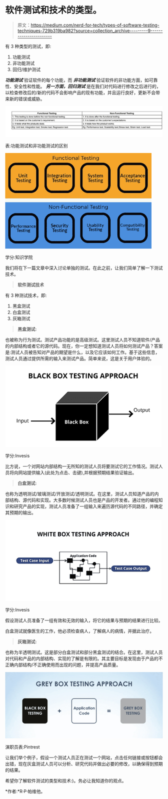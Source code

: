 # 软件测试和技术的类型。

> 原文：<https://medium.com/nerd-for-tech/types-of-software-testing-techniques-729b319ba982?source=collection_archive---------9----------------------->

有 3 种类型的测试，即:

1.  功能测试
2.  非功能测试
3.  回归/维护测试

***功能测试*** 验证软件的每个功能，而 ***非功能测试*** 验证软件的非功能方面，如可靠性、安全性和性能。 ***另一方面，回归测试*** 是在我们对代码进行修改之后进行的，以检查修改后的/新的代码不会影响产品的现有功能，并且运行良好，更新不会带来新的错误或威胁。

![](img/eedbda2c003adc2b0de99415c29cde37.png)

表:功能测试和非功能测试的区别

![](img/84b28a88be0d2c205cf29fe981e10e00.png)

学分:知识学院

我们将在下一篇文章中深入讨论单独的测试。在此之前，让我们简单了解一下测试技术。

> **软件测试技术**

有 3 种测试技术，即:

1.  黑盒测试
2.  白盒测试
3.  灰箱测试

> **黑盒测试:**

也被称为行为测试。测试产品功能的是高级测试。这里测试人员不知道软件/产品的内部结构或者它的源代码。现在，你一定想知道测试人员将如何测试产品？答案是:测试人员被告知对产品的期望是什么，以及它应该如何工作。基于这些信息，测试人员通过提供所需的输入来测试产品。简单来说，这是关于用户体验的。

![](img/263554235324f7aae1424bf41e2d3e75.png)

学分:Invesis

比方说，一个对网站内部结构一无所知的测试人员将要测试它的工作情况。测试人员将向网站提供输入(此处为点击、击键),并根据预期结果验证输出。

> **白盒测试:**

也称为透明测试/玻璃测试/开放测试/透明测试。在这里，测试人员知道产品的内部结构、源代码和实现。大多数时候测试人员也是产品的开发者。通过他的编程知识和研究产品的实现，测试人员准备了一组输入来遍历源代码的不同路径，并确定其预期的输出。

![](img/c3a0f1c69a0a58020783f5f94df03f57.png)

学分:Invesis

假设测试人员准备了一组有效和无效的输入，将它的结果与预期的结果进行比较。

白盒测试就像医生的工作，他必须检查病人，了解病人的病情，并据此治疗。

> **灰箱测试:**

也称为半透明测试。这是部分白盒测试和部分黑盒测试的结合。在这里，测试人员对代码和产品的内部结构、实现的了解是有限的。其主要目标是发现由于产品的不正确内部结构/不正确使用而出现的问题，并提高产品质量。

![](img/137e33cc0b325806d627882edd30c10a.png)

演职员表:Pintrest

让我们举个例子，假设一个测试人员正在测试一个网站，点击任何链接或按钮都会出错，现在灰盒测试人员可以分析、研究代码并做出必要的修改，以确保得到预期的结果。

希望你了解软件测试的类型和技术:)。务必让我知道你的观点。

*作者:*R·P·帕维他。